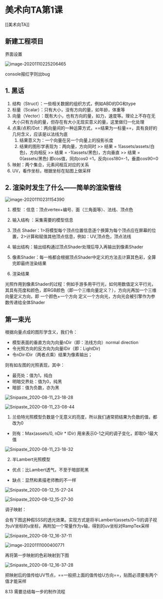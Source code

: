# 美术向TA第1课
[[美术向TA]]



## 新建工程项目

界面设置

![image-20201110225206465](learningta/第1课/assets/image-20201110225206465.png)

console报红字则出bug



## 1. 黑话

1. 结构（Struct）：一些相关数据的组织方式，例如ABD的DG和type
2. 标量（Scalar）：只有大小，没有方向的量，如年龄，体重等
3. 向量（Vector）：既有大小，也有方向的量，如力，速度等。理论上不存在无大小只有方向的量，但存在有大小无现实意义的量，这里做归一化处理
4. 点乘/点积/Dot：两向量间的一种运算方式，==结果为一标量==，具有良好的几何含义，应该是以法线为底
   1. 结果意义为：一个向量在另一个向量上的投影长度
   2. 结果的图形学表现为：两向量，方向同时 >> 结果 = 1(assets/assets/白色)，方向相反 >> 结果 = -1(assets/黑色)，方向垂直 >> 结果 = 0(assets/黑色)  即cos值，同向cos0 =1，反向cos180=-1，垂直cos90=0
5. 映射：两个集合，元素间相互对应的关系
6. UV，看作坐标，根据坐标在贴图上做采样



## 2. 渲染时发生了什么——简单的渲染管线

![image-20201110231154390](assets/image-20201110231154390.png)

1. 模型 ：信息：顶点vertex+编号、面（三角面等）、法线、顶点色

2. 输入结构 ：采集需要的模型信息

3. 顶点 Shader：1>将模型每个顶点位置信息逐个换算为每个顶点应在屏幕的位置，2>计算和赋值其他顶点信息，例如：UV,顶点色，顶点法线

4. 输出结构：输出结构通过顶点Shader处理后导入再输出到像素Shader

5. 像素Shader：每一格都会根据顶点Shader中定义的方法去计算其色彩，全算完即最终渲染结果

6. 渲染结果

光照作用到像素Shader的过程：例如手游多用平行光，如何用数值定义平行光，其具有亮度和颜色，即RGB颜色（即一个三维向量定义？），方向光再加一个三维向量定义方向，即 一个颜色+一个方向 定义一个方向光，方向光会被引擎作为参数传递给全体Shader

## 第一束光

根据向量点成的图形学含义，我们令：

* 模型表面的垂直方向为向量nDir（即：法线方向）normal direction
* 令光照方向的反方向为向量IDir（即：LightDir)
* 令nDir·IDir（两者点乘）结果为像素输出；

则有如左图的光照表现，其中：

* 最亮处：值为1，纯白
* 明暗交界处：值为0，纯黑
* 暗部：值为负数，亦为黑

![Snipaste_2020-08-11_23-18-28](assets/Snipaste_2020-08-11_23-18-28.png)



![Snipaste_2020-08-11_23-08-44](assets/Snipaste_2020-08-11_23-08-44.png)  

1. 兰伯特光照模型负数是个无意义的亮度，所以我们通常把结果为负数的值，都改为0

* 则有：Max(assets/0, nDir * IDir)  用来表示0-1之间的调子变化，即取0-1最大值

![Snipaste_2020-08-11_23-18-32](assets/Snipaste_2020-08-11_23-18-32.png)



2. 半Lambert光照模型

* 优点：比Lambert透气，不至于暗部死黑

* 缺点：显然和素描老师教的不一样

  

![Snipaste_2020-08-12_15-27-24](assets/Snipaste_2020-08-12_15-27-24.png)





![Snipaste_2020-08-12_15-27-30](assets/Snipaste_2020-08-12_15-27-30.png)

调子映射：

会有下图这种假SSS的透光效果。实现方式是将半Lambert(assets/0~1)的调子视为uV坐标的u坐标，再附加一个常量作为v轴，得到的uv坐标对RampTex采样

![Snipaste_2020-08-12_16-37-11](assets/Snipaste_2020-08-12_16-37-11.png)

![image-20201111000400771](assets/image-20201111000400771.png)



再将第一步映射的色彩映射到下图

![Snipaste_2020-08-12_16-37-28](assets/Snipaste_2020-08-12_16-37-28.png)

把映射后的值传给UV节点，==一般把上面的值传给U方向==，贴图必须要有两个值才能采样



8.13 需要总结每一步的制作流程

